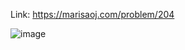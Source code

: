 Link: https://marisaoj.com/problem/204

![image](https://github.com/user-attachments/assets/793c87b7-b5f4-4164-815f-c245b4a3c3f8)
